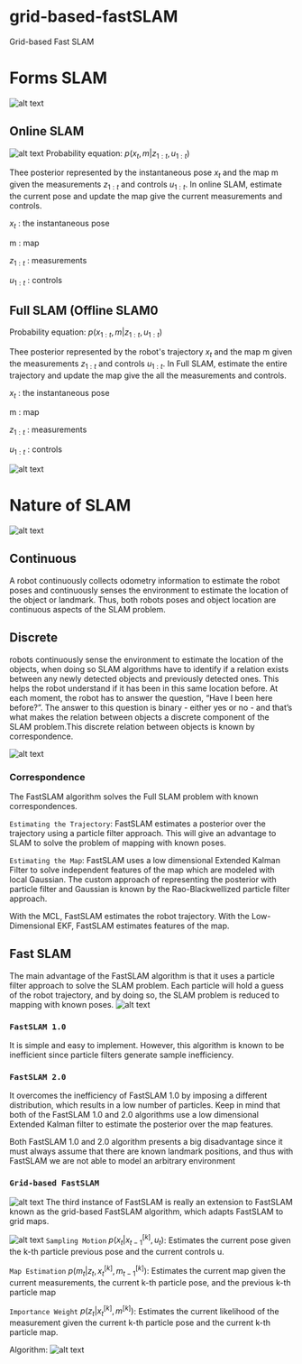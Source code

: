 # grid-based-fastSLAM
Grid-based Fast SLAM

[image0]: img/a1.jpg "img0"
[image1]: img/a1.png "img1"
[image2]: img/a2.png "img2"
[image3]: img/a3.png "img3"
[image4]: img/a4.png "img4"
[image5]: img/a5.png "img5"
[image6]: img/a6.jpeg "img6"
[image7]: img/a7.png "img7"
[image8]: img/a8.png "img8"

# Forms SLAM
![alt text][image0]


## Online SLAM
![alt text][image1]
Probability equation: $p(x_{t} , m | z_{1:t} , u_{1:t})$

Thee posterior represented by the instantaneous pose $x_{t}$ and the map m given the measurements $z_{1:t}$ and controls $u_{1:t}$. In online SLAM, estimate the current pose and update the map give the current measurements and controls.

$x_{t}$ : the instantaneous pose

m : map

$z_{1:t}$ : measurements

$u_{1:t}$ : controls


## Full SLAM (Offline SLAM0
Probability equation: $p(x_{1:t} , m | z_{1:t} , u_{1:t})$

Thee posterior represented by the robot's trajectory $x_{t}$ and the map m given the measurements $z_{1:t}$ and controls $u_{1:t}$. In Full SLAM, estimate the entire trajectory and update the map give the all the measurements and controls.

$x_{t}$ : the instantaneous pose

m : map

$z_{1:t}$ : measurements

$u_{1:t}$ : controls

![alt text][image2]

# Nature of SLAM
![alt text][image3]

## Continuous
A robot continuously collects odometry information to estimate the robot poses and continuously senses the environment to estimate the location of the object or landmark. Thus, both robots poses and object location are continuous aspects of the SLAM problem.

## Discrete
robots continuously sense the environment to estimate the location of the objects, when doing so SLAM algorithms have to identify if a relation exists between any newly detected objects and previously detected ones. This helps the robot understand if it has been in this same location before. At each moment, the robot has to answer the question, “Have I been here before?”. The answer to this question is binary - either yes or no - and that’s what makes the relation between objects a discrete component of the SLAM problem.This discrete relation between objects is known by correspondence.

![alt text][image4]

### Correspondence

The FastSLAM algorithm solves the Full SLAM problem with known correspondences.

`Estimating the Trajectory`: FastSLAM estimates a posterior over the trajectory using a particle filter approach. This will give an advantage to SLAM to solve the problem of mapping with known poses.

`Estimating the Map`: FastSLAM uses a low dimensional Extended Kalman Filter to solve independent features of the map which are modeled with local Gaussian. The custom approach of representing the posterior with particle filter and Gaussian is known by the Rao-Blackwellized particle filter approach.

With the MCL, FastSLAM estimates the robot trajectory. With the Low-Dimensional EKF, FastSLAM estimates features of the map.


## Fast SLAM
The main advantage of the FastSLAM algorithm is that it uses a particle filter approach to solve the SLAM problem. Each particle will hold a guess of the robot trajectory, and by doing so, the SLAM problem is reduced to mapping with known poses.
![alt text][image5]

### `FastSLAM 1.0`
It is simple and easy to implement. However, this algorithm is known to be inefficient since particle filters generate sample inefficiency.

### `FastSLAM 2.0`
It overcomes the inefficiency of FastSLAM 1.0 by imposing a different distribution, which results in a low number of particles. Keep in mind that both of the FastSLAM 1.0 and 2.0 algorithms use a low dimensional Extended Kalman filter to estimate the posterior over the map features.

Both FastSLAM 1.0 and 2.0 algorithm presents a big disadvantage since it must always assume that there are known landmark positions, and thus with FastSLAM we are not able to model an arbitrary environment

### `Grid-based FastSLAM`
![alt text][image6]
The third instance of FastSLAM is really an extension to FastSLAM known as the grid-based FastSLAM algorithm, which adapts FastSLAM to grid maps. 

![alt text][image7]
`Sampling Motion` $p(x_{t} | x_{t-1}^{[k]} , u_{t})$: Estimates the current pose given the k-th particle previous pose and the current controls u.

`Map Estimation` $p(m_{t} | z_{t}, x_{t}^{[k]} , m_{t-1}^{[k]})$: Estimates the current map given the current measurements, the current k-th particle pose, and the previous k-th particle map

`Importance Weight` $p(z_{t} | x_{t}^{[k]} , m^{[k]})$: Estimates the current likelihood of the measurement given the current k-th particle pose and the current k-th particle map.

Algorithm:
![alt text][image8]
